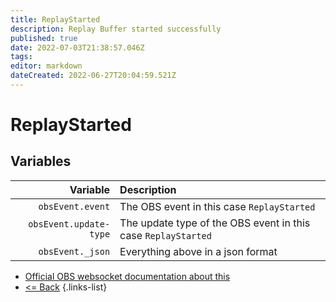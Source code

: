 ```yaml
---
title: ReplayStarted
description: Replay Buffer started successfully
published: true
date: 2022-07-03T21:38:57.046Z
tags: 
editor: markdown
dateCreated: 2022-06-27T20:04:59.521Z
---
```


# ReplayStarted

## Variables

| Variable | Description |
|---------:|:------------|
| `obsEvent.event` | The OBS event in this case `ReplayStarted`
| `obsEvent.update-type` | The update type of the OBS event in this case `ReplayStarted`
| `obsEvent._json` | Everything above in a json format

* [Official OBS websocket documentation about this](https://github.com/obsproject/obs-websocket/blob/4.x-current/docs/generated/protocol.md#replaystarted)
* [<= Back](/en/Broadcasters/OBS/)
{.links-list}
